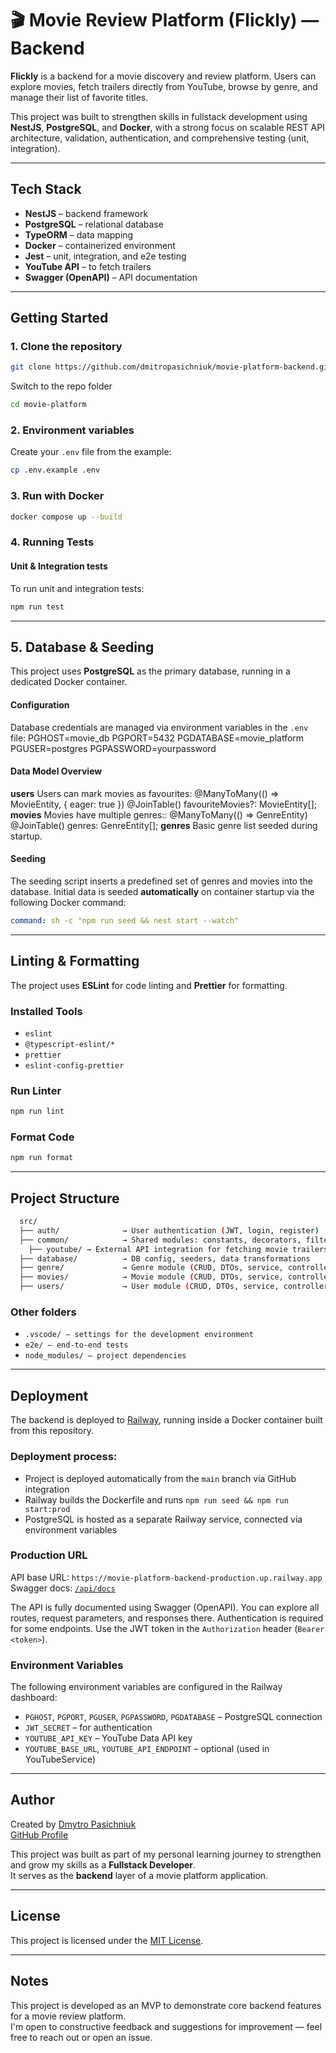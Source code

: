 # 🎬 Movie Review Platform (Flickly) — Backend

**Flickly** is a backend for a movie discovery and review platform. Users can explore movies, fetch trailers directly from YouTube, browse by genre, and manage their list of favorite titles.

This project was built to strengthen skills in fullstack development using **NestJS**, **PostgreSQL**, and **Docker**, with a strong focus on scalable REST API architecture, validation, authentication, and comprehensive testing (unit, integration).

---

## Tech Stack

- **NestJS** – backend framework
- **PostgreSQL** – relational database
- **TypeORM** – data mapping
- **Docker** – containerized environment
- **Jest** – unit, integration, and e2e testing
- **YouTube API** – to fetch trailers
- **Swagger (OpenAPI)** – API documentation

---

## Getting Started

### 1. Clone the repository

```bash
git clone https://github.com/dmitropasichniuk/movie-platform-backend.git
```
Switch to the repo folder
```bash
cd movie-platform
```

### 2. Environment variables

Create your `.env` file from the example:
```bash
cp .env.example .env
```

### 3. Run with Docker

```bash
docker compose up --build
```

### 4. Running Tests

#### Unit & Integration tests
To run unit and integration tests:
```bash
npm run test
```
---

## 5. Database & Seeding

This project uses **PostgreSQL** as the primary database, running in a dedicated Docker container.

#### Configuration
Database credentials are managed via environment variables in the `.env` file:
PGHOST=movie_db
PGPORT=5432
PGDATABASE=movie_platform
PGUSER=postgres
PGPASSWORD=yourpassword

#### Data Model Overview
  **users**
  Users can mark movies as favourites:
    @ManyToMany(() => MovieEntity, { eager: true })
    @JoinTable()
    favouriteMovies?: MovieEntity[];
  **movies**
  Movies have multiple genres::
    @ManyToMany(() => GenreEntity)
    @JoinTable()
    genres: GenreEntity[];
  **genres**
  Basic genre list seeded during startup.

#### Seeding

The seeding script inserts a predefined set of genres and movies into the database.
Initial data is seeded **automatically** on container startup via the following Docker command:

```yaml
command: sh -c "npm run seed && nest start --watch"
```

---

## Linting & Formatting

The project uses **ESLint** for code linting and **Prettier** for formatting.

### Installed Tools
- `eslint`
- `@typescript-eslint/*`
- `prettier`
- `eslint-config-prettier`

### Run Linter
```bash
npm run lint
```

### Format Code
```bash
npm run format
```

---


## Project Structure

```bash
  src/
  ├── auth/              → User authentication (JWT, login, register)
  ├── common/            → Shared modules: constants, decorators, filters, guards, utils
    ├── youtube/ → External API integration for fetching movie trailers from YouTube
  ├── database/          → DB config, seeders, data transformations
  ├── genre/             → Genre module (CRUD, DTOs, service, controller, entity)
  ├── movies/            → Movie module (CRUD, DTOs, service, controller, entitie)
  ├── users/             → User module (CRUD, DTOs, service, controller, entitie)
```

### Other folders
- `.vscode/ — settings for the development environment`
- `e2e/ — end-to-end tests`
- `node_modules/ — project dependencies`

---

## Deployment

The backend is deployed to [Railway](https://railway.app), running inside a Docker container built from this repository.

### Deployment process:
- Project is deployed automatically from the `main` branch via GitHub integration
- Railway builds the Dockerfile and runs `npm run seed && npm run start:prod`
- PostgreSQL is hosted as a separate Railway service, connected via environment variables

### Production URL
API base URL: `https://movie-platform-backend-production.up.railway.app`  
Swagger docs: [`/api/docs`](https://movie-platform-backend-production.up.railway.app/api)

The API is fully documented using Swagger (OpenAPI). You can explore all routes, request parameters, and responses there.
Authentication is required for some endpoints. Use the JWT token in the `Authorization` header (`Bearer <token>`).

### Environment Variables
The following environment variables are configured in the Railway dashboard:
- `PGHOST`, `PGPORT`, `PGUSER`, `PGPASSWORD`, `PGDATABASE` – PostgreSQL connection
- `JWT_SECRET` – for authentication
- `YOUTUBE_API_KEY` – YouTube Data API key
- `YOUTUBE_BASE_URL`, `YOUTUBE_API_ENDPOINT` – optional (used in YouTubeService)

---

## Author

Created by [Dmytro Pasichniuk](https://www.linkedin.com/in/dmytro-pasichniuk)  
[GitHub Profile](https://github.com/dmitropasichniuk)

This project was built as part of my personal learning journey to strengthen and grow my skills as a **Fullstack Developer**.  
It serves as the **backend** layer of a movie platform application.

---

## License

This project is licensed under the [MIT License](https://opensource.org/licenses/MIT).

---

## Notes

This project is developed as an MVP to demonstrate core backend features for a movie review platform.  
I'm open to constructive feedback and suggestions for improvement — feel free to reach out or open an issue.

